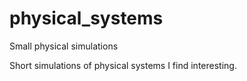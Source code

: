 # physical_systems
Small physical simulations

Short simulations of physical systems I find interesting. 
